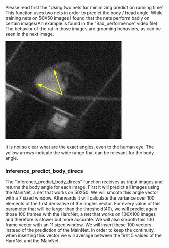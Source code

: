 Please read first the “Using two nets for minimizing prediction running time”
This function uses two nets in order to predict the body / head angle. 
While training nets on 50X50 images I found that the nets perform badly on certain images(An example is found in the “Bad_performence” video file).
The behavior of the rat in those images are grooming behaviors, as can be seen in the next image. 

![](Predicte/Grooming_behavior.png)

It is not so clear what are the exact angles, even to the human eye. The yellow arrows indicate the wide range that can be relevant for the body angle.

### Inference_predict_body_direcs
The “inference_predict_body_direcs” function receives as input images and returns the body angle for each image.
First it will predict all images using the MainNet, a net that works on 50X50.
We will smooth this angle vector with a 7 sized window. Afterwards it will calculate the variance over 100 elements of the first
derivative of the angles vector. For every value of this parameter that will be larger than the threshold(40), we will predict again those
100 frames with the HardNet, a net that works on 100X100 images and therefore is slower but more accurate. We will also smooth this 100 
frame vector with an 11 sized window. We will insert these 100 vectors instead of the prediction of the MainNet. In order to keep the 
continuity, when inserting this vector we will average between the first 5 values of the HardNet and the MainNet.
